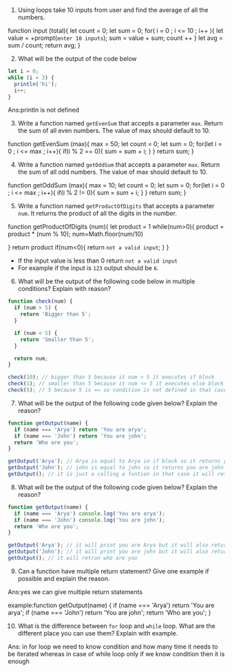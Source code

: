 1. Using loops take 10 inputs from user and find the average of all the numbers.

function input (total){
  let count = 0;
  let sum = 0;
  for( i = 0 ; i <= 10 ; i++ ){
    let value = +prompt(`enter 10 inputs`);
    sum = value  + sum;
    count ++
  }
  let avg = sum / count;
  return avg;
}

2. What will be the output of the code below

```js
let i = 0;
while (i < 3) {
  println('hi');
  i++;
}
```
Ans:println is not defined

3. Write a function named `getEvenSum` that accepts a parameter `max`. Return the sum of all even numbers. The value of max should default to 10.

function getEvenSum (max){
  max = 50;
  let count = 0;
  let sum = 0;
  for(let i = 0 ; i <= max ; i++){
    if(i % 2 == 0){
      sum = sum + i;
    }
  }
  return sum;
}

4. Write a function named `getOddSum` that accepts a parameter `max`. Return the sum of all odd numbers. The value of max should default to 10.

function getOddSum (max){
  max = 10;
  let count = 0;
  let sum = 0;
  for(let i = 0 ; i <= max ; i++){
    if(i % 2 != 0){
      sum = sum + i;
    }
  }
  return sum;
}

5. Write a function named `getProductOfDigits` that accepts a parameter `num`. It returns the product of all the digits in the number.

function getProductOfDigits (num){
  let product = 1
  while(num>0){
      product = product * (num % 10); 
      num=Math.floor(num/10)
      
  }
  return product
  if(num<0){
    return `not a valid input`;
  }
}
  

- If the input value is less than 0 return `not a valid input`
- For example if the input is `123` output should be `6`.

6. What will be the output of the following code below in multiple conditions? Explain with reason?

```js
function check(num) {
  if (num > 5) {
    return 'Bigger than 5';
  }

  if (num < 5) {
    return 'Smaller than 5';
  }

  return num;
}

check(10); // bigger than 5 because it num > 5 it executes if block
check(1); // smaller than 5 because it num <> 5 it executes else block
check(5); // 5 because 5 is == so condition is not defined in that case it will return num
```

7. What will be the output of the following code given below? Explain the reason?

```js
function getOutput(name) {
  if (name === 'Arya') return 'You are arya';
  if (name === 'John') return 'You are john';
  return 'Who are you';
}

getOutput('Arya'); // Arya is equal to Arya in if block so it returns you are arya
getOutput('John'); // john is equal to john so it returns you are john
getOutput(); // it is just a calling a funtion in that case it will return the who are you
```

8. What will be the output of the following code given below? Explain the reason?

```js
function getOutput(name) {
  if (name === 'Arya') console.log('You are arya');
  if (name === 'John') console.log('You are john');
  return 'Who are you';
}

getOutput('Arya'); // it will print you are Arya but it will also return who are you
getOutput('John'); // it will print you are john but it will also return who are you
getOutput(); // it will retrun who are you
```

9. Can a function have multiple return statement? Give one example if possible and explain the reason.

Ans:yes we can give multiple return statements

example:function getOutput(name) {
  if (name === 'Arya') return 'You are arya';
  if (name === 'John') return 'You are john';
  return 'Who are you';
}

10. What is the difference between `for` loop and `while` loop. What are the different place you can use them? Explain with example.

Ans: in for loop we need to know condition and how many time it needs to be iterated whereas in case of while loop only if we know condition then it is enough